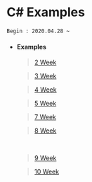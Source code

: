 # C# Examples

```
Begin : 2020.04.28 ~
```

+ #### Examples

  > [2 Week](https://github.com/narinn-star/C_sharp/tree/master/2%20Week)	

  

  > [3 Week](https://github.com/narinn-star/C_sharp/tree/master/3%20Week)

  

  > [4 Week](https://github.com/narinn-star/C_sharp/tree/master/4%20Week)

  

  > [5 Week](https://github.com/narinn-star/C_sharp/tree/master/5%20Week)
  
  
  
  > [7 Week](https://github.com/narinn-star/C_sharp/tree/master/7%20Week)
  
  
  
  > [8 Week](https://github.com/narinn-star/C_sharp/tree/master/8%20Week/20203179%20%EC%9D%B4%EB%82%98%EB%A6%B0_%EC%98%88%EC%A0%9C)
  
  ​	
  
  >[9 Week](https://github.com/narinn-star/C_sharp/tree/master/9%20Week)
  
  
  
  > [10 Week](https://github.com/narinn-star/C_sharp/tree/master/10%20Week)
  
  
